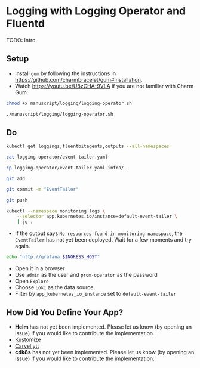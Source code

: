# Logging with Logging Operator and Fluentd

TODO: Intro

## Setup

* Install `gum` by following the instructions in https://github.com/charmbracelet/gum#installation.
* Watch https://youtu.be/U8zCHA-9VLA if you are not familiar with Charm Gum.

```bash
chmod +x manuscript/logging/logging-operator.sh

./manuscript/logging/logging-operator.sh
```

## Do

```sh
kubectl get loggings,fluentbitagents,outputs --all-namespaces

cat logging-operator/event-tailer.yaml

cp logging-operator/event-tailer.yaml infra/.

git add .

git commit -m "EventTailer"

git push

kubectl --namespace monitoring logs \
    --selector app.kubernetes.io/instance=default-event-tailer \
    | jq .
```

* If the output says `No resources found in monitoring namespace`, the `EventTailer` has not yet been deployed. Wait for a few moments and try again.

```sh
echo "http://grafana.$INGRESS_HOST"
```

* Open it in a browser
* Use `admin` as the user and `prom-operator` as the password
* Open `Explore`
* Choose `Loki` as the data source.
* Filter by `app_kubernetes_io_instance` set to `default-event-tailer`

## How Did You Define Your App?

* **Helm** has not yet been implemented. Please let us know (by opening an issue) if you would like to contribute the implementation.
* [Kustomize](kustomize.md)
* [Carvel ytt](carvel.md)
* **cdk8s** has not yet been implemented. Please let us know (by opening an issue) if you would like to contribute the implementation.
